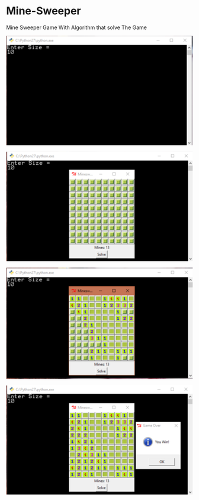 # Mine-Sweeper
Mine Sweeper Game With Algorithm that solve The Game

![Preview](Preview/Sketch1.png)

![Preview](Preview/Sketch2.png)

![Preview](Preview/Sketch3.png)

![Preview](Preview/Sketch4.png)
